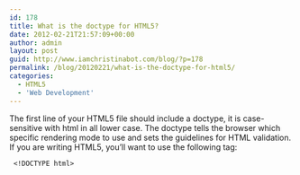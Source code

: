 ```yaml
---
id: 178
title: What is the doctype for HTML5?
date: 2012-02-21T21:57:09+00:00
author: admin
layout: post
guid: http://www.iamchristinabot.com/blog/?p=178
permalink: /blog/20120221/what-is-the-doctype-for-html5/
categories:
  - HTML5
  - 'Web Development'
---
```

The first line of your HTML5 file should include a doctype, it is case-sensitive with html in all lower case. The doctype tells the browser which specific rendering mode to use and sets the guidelines for HTML validation. If you are writing HTML5, you&#8217;ll want to use the following tag:

     <!DOCTYPE html>
